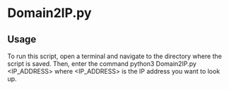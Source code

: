 # Domain2IP.py

## Usage

To run this script, open a terminal and navigate to the directory where the script is saved. Then, enter the command python3 Domain2IP.py <IP_ADDRESS> where <IP_ADDRESS> is the IP address you want to look up.
